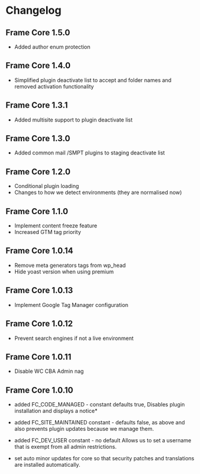# Changelog

## Frame Core 1.5.0
- Added author enum protection

## Frame Core 1.4.0
- Simplified plugin deactivate list to accept and folder names and removed activation functionality

## Frame Core 1.3.1
- Added multisite support to plugin deactivate list

## Frame Core 1.3.0
- Added common mail /SMPT plugins to staging deactivate list

## Frame Core 1.2.0
- Conditional plugin loading
- Changes to how we detect environments (they are normalised now)


## Frame Core 1.1.0

- Implement content freeze feature
- Increased GTM tag priority

## Frame Core 1.0.14

- Remove meta generators tags from wp_head
- Hide yoast version when using premium

## Frame Core 1.0.13

- Implement Google Tag Manager configuration

## Frame Core 1.0.12

- Prevent search engines if not a live environment

## Frame Core 1.0.11

- Disable WC CBA Admin nag

## Frame Core 1.0.10

- added FC_CODE_MANAGED - constant defaults true, Disables plugin installation and displays a notice*

- added FC_SITE_MAINTAINED constant - defaults false, as above and also prevents plugin updates because we manage them.

- added FC_DEV_USER constant - no default Allows us to set a username that is exempt from all admin restrictions.

- set auto minor updates for core so that security patches and translations are installed automatically.
